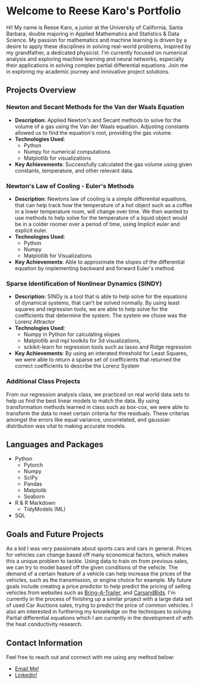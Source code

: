 # Welcome to Reese Karo's Portfolio

Hi! My name is Reese Karo, a junior at the University of California, Santa Barbara, double majoring in Applied Mathematics and Statistics & Data Science. My passion for mathematics and machine learning is driven by a desire to apply these disciplines in solving real-world problems, inspired by my grandfather, a dedicated physicist. I'm currently focused on numerical analysis and exploring machine learning and neural networks, especially their applications in solving complex partial differential equations. Join me in exploring my academic journey and innovative project solutions.

## Projects Overview

### Newton and Secant Methods for the Van der Waals Equation
- **Description**: Applied Newton's and Secant methods to solve for the volume of a gas using the Van der Waals equation. Adjusting constants allowed us to find the equation's root, providing the gas volume.
- **Technologies Used**: 
  - Python
  - Numpy for numerical computations
  - Matplotlib for visualizations
- **Key Achievements**: Successfully calculated the gas volume using given constants, temperature, and other relevant data.


### Newton's Law of Cooling - Euler's Methods
- **Description**: Newtons law of cooling is a simple differential equations, that can help track how the temperature of a hot object such as a coffee in a lower temperature room, will change over time. We then wanted to use methods to help solve for the temperature of a liquid object would be in a colder roomer over a period of time, using Implicit euler and explicit euler.
- **Technologies Used**: 
  - Python
  - Numpy
  - Matplotlib for Visualizations
- **Key Achievements**: Able to approximate the slopes of the differential equation by implementing backward and forward Euler's method.

### Sparse Identification of Nonlinear Dynamics (SINDY)
- **Description**: SINDy is a tool that is able to help solve for the equations of dynamical systems, that can't be solved normally. By using least squares and regression tools, we are able to help solve for the coefficients that determine the system. The system we chose was the Lorenz Attractor
- **Technologies Used**: 
  - Numpy in Python for calculating slopes
  - Matplotlib and mpl toolkits for 3d visualizations, 
  - sckikit-learn for regression tools such as lasso and Ridge regression
- **Key Achievements**: By using an interated threshold for Least Squares, we were able to return a sparse set of coefficients that returned the correct coefficients to describe the Lorenz System

### Additional Class Projects
From our regression analysis class, we practiced on real world data sets to help us find the best linear models to match the data. By using transformation methods learned in class such as box-cox,
we were able to transform the data to meet certain criteria for the residuals. These criterias amongst the errors like equal variance, uncorrelated, and gaussian distribution was vital to making accurate models.

## Languages and Packages
- Python
  - Pytorch
  - Numpy
  - SciPy
  - Pandas
  - Matplolib
  - Seaborn
- R & R Markdown
  - TidyModels (ML)
- SQL

## Goals and Future Projects
As a kid I was very passionate about sports cars and cars in general. Prices for vehicles can change based off many economical factors, which makes this a unique problem to tackle. Using data to train on from previous sales, we can try to model based off the given conditions of the vehicle.
The demand of a certain feature of a vehicle can help increase the prices of the vehicles, such as the transmission, or engine choice for example.
My future goals include creating a price predictor to help predict the pricing of selling vehicles from websites such as [Bring-A-Trailer](https://bringatrailer.com), 
and [CarsandBids](https://carsandbids.com). I'm currently in the process of finishing up a similar project with a large data set of used Car Auctions sales, trying to predict the price of common vehicles. 
I also am interested in furthering my knowledge on the techniques to solving Partial differential equations which I am currently in the development of with the heat conductivity research.

## Contact Information
Feel free to reach out and connect with me using any method below:
- [Email Me!](Reesekaro@gmail.com)
- [Linkedin!](www.linkedin.com/in/reese-karo)
